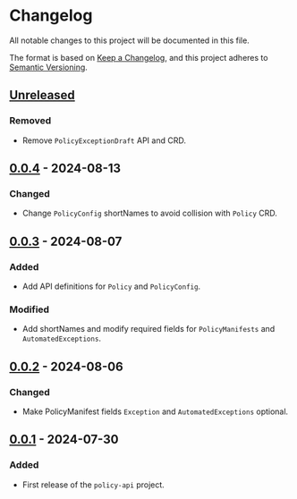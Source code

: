 # Changelog

All notable changes to this project will be documented in this file.

The format is based on [Keep a Changelog](https://keepachangelog.com/en/1.0.0/),
and this project adheres to [Semantic Versioning](https://semver.org/spec/v2.0.0.html).

## [Unreleased]

### Removed

- Remove `PolicyExceptionDraft` API and CRD.

## [0.0.4] - 2024-08-13

### Changed

- Change `PolicyConfig` shortNames to avoid collision with `Policy` CRD.

## [0.0.3] - 2024-08-07

### Added

- Add API definitions for `Policy` and `PolicyConfig`.

### Modified

- Add shortNames and modify required fields for `PolicyManifests` and `AutomatedExceptions`.

## [0.0.2] - 2024-08-06

### Changed

- Make PolicyManifest fields `Exception` and `AutomatedExceptions` optional.

## [0.0.1] - 2024-07-30

### Added

- First release of the `policy-api` project.

[Unreleased]: https://github.com/giantswarm/policy-api/compare/v0.0.4...HEAD
[0.0.4]: https://github.com/giantswarm/policy-api/compare/v0.0.3...v0.0.4
[0.0.3]: https://github.com/giantswarm/policy-api/compare/v0.0.2...v0.0.3
[0.0.2]: https://github.com/giantswarm/policy-api/compare/v0.0.1...v0.0.2
[0.0.1]: https://github.com/giantswarm/policy-api/releases/tag/v0.0.1
